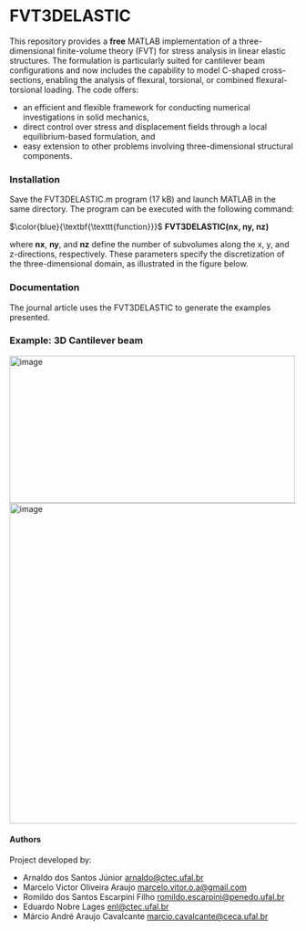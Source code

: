 # FVT3DELASTIC

This repository provides a **free** MATLAB implementation of a three-dimensional finite-volume theory (FVT) for stress analysis in linear elastic structures. The formulation is particularly suited for cantilever beam configurations and now includes the capability to model C-shaped cross-sections, enabling the analysis of flexural, torsional, or combined flexural-torsional loading. The code offers:

* an efficient and flexible framework for conducting numerical investigations in solid mechanics,
* direct control over stress and displacement fields through a local equilibrium-based formulation, and
* easy extension to other problems involving three-dimensional structural components.

### Installation

Save the FVT3DELASTIC.m program (17 kB) and launch MATLAB in the same directory. The program can be executed with the following command:

$\color{blue}{\textbf{\texttt{function}}}$ **FVT3DELASTIC(nx, ny, nz)**

where **nx**, **ny**, and **nz** define the number of subvolumes along the x, y, and z-directions, respectively. These parameters specify the discretization of the three-dimensional domain, as illustrated in the figure below.

### Documentation

The journal article uses the FVT3DELASTIC to generate the examples presented.

### Example: 3D Cantilever beam

<img width="501" height="258" alt="image" src="https://github.com/user-attachments/assets/56962135-65c7-44d0-ba56-1cc5c18a9910" />




<img width="1475" height="562" alt="image" src="https://github.com/user-attachments/assets/1a826ba6-0fc4-4749-b6d4-4bfef5d56534" />


#### Authors

Project developed by:

* Arnaldo dos Santos Júnior  arnaldo@ctec.ufal.br
* Marcelo Victor Oliveira Araujo marcelo.vitor.o.a@gmail.com
* Romildo dos Santos Escarpini Filho romildo.escarpini@penedo.ufal.br
* Eduardo Nobre Lages enl@ctec.ufal.br
* Márcio André Araujo Cavalcante marcio.cavalcante@ceca.ufal.br
